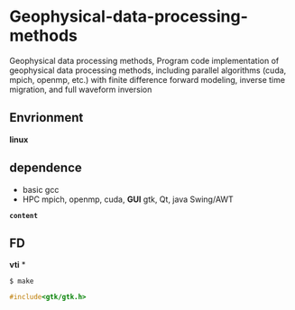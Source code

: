 # Geophysical-data-processing-methods
Geophysical data processing methods, Program code implementation of geophysical data processing methods, including parallel algorithms (cuda, mpich, openmp, etc.) with finite difference forward modeling, inverse time migration, and full waveform inversion

## Envrionment
**linux**

## dependence
* basic
gcc
* HPC
mpich, openmp, cuda, 
**GUI**
gtk, Qt, java Swing/AWT

**`content`**
## FD
**vti**
* 
```shell
$ make
```
```c
#include<gtk/gtk.h>
```
